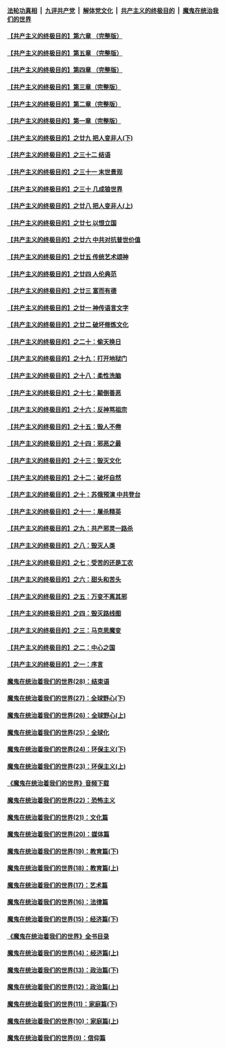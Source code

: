 

####  [法轮功真相](../../../../basic/blob/master/README.md?t=04171131) &nbsp;|&nbsp; [九评共产党](../../../../9ping.md/blob/master/README.md?t=04171131) &nbsp;|&nbsp; [解体党文化](../../../../jtdwh.md/blob/master/README.md?t=04171131)  &nbsp;|&nbsp; [共产主义的终极目的](../../../../gczydzjmd.md/blob/master/README.md?t=04171131) &nbsp;|&nbsp; [魔鬼在统治我们的世界](../../../../mgztzwmdsj.md/blob/master/README.md?t=04171131) 

#### [【共产主义的终极目的】第六章 （完整版）](../pages/nsc422/n11428913.md?t=04171131) 

#### [【共产主义的终极目的】第五章 （完整版）](../pages/nsc422/n11428912.md?t=04171131) 

#### [【共产主义的终极目的】第四章 （完整版）](../pages/nsc422/n11428907.md?t=04171131) 

#### [【共产主义的终极目的】第三章（完整版）](../pages/nsc422/n11428848.md?t=04171131) 

#### [【共产主义的终极目的】第二章（完整版）](../pages/nsc422/n11428831.md?t=04171131) 

#### [【共产主义的终极目的】第一章（完整版）](../pages/nsc422/n11417651.md?t=04171131) 

#### [【共产主义的终极目的】之廿九 把人变非人(下)](../pages/nsc422/n11344140.md?t=04171131) 

#### [【共产主义的终极目的】之三十二 结语](../pages/nsc422/n11360535.md?t=04171131) 

#### [【共产主义的终极目的】之三十一 末世景观](../pages/nsc422/n11351129.md?t=04171131) 

#### [【共产主义的终极目的】之三十 几成狼世界](../pages/nsc422/n11348280.md?t=04171131) 

#### [【共产主义的终极目的】之廿八 把人变非人(上)](../pages/nsc422/n11340492.md?t=04171131) 

#### [【共产主义的终极目的】之廿七 以恨立国](../pages/nsc422/n11336944.md?t=04171131) 

#### [【共产主义的终极目的】之廿六 中共对抗普世价值](../pages/nsc422/n11324785.md?t=04171131) 

#### [【共产主义的终极目的】之廿五 传统艺术颂神](../pages/nsc422/n11296396.md?t=04171131) 

#### [【共产主义的终极目的】之廿四 人伦典范](../pages/nsc422/n11296397.md?t=04171131) 

#### [【共产主义的终极目的】之廿三 富而有德](../pages/nsc422/n11283598.md?t=04171131) 

#### [【共产主义的终极目的】之廿一 神传语言文字](../pages/nsc422/n11263265.md?t=04171131) 

#### [【共产主义的终极目的】之廿二 破坏修炼文化](../pages/nsc422/n11245728.md?t=04171131) 

#### [【共产主义的终极目的】之二十：偷天换日](../pages/nsc422/n11238846.md?t=04171131) 

#### [【共产主义的终极目的】之十九：打开地狱门](../pages/nsc422/n11206376.md?t=04171131) 

#### [【共产主义的终极目的】之十八：柔性洗脑](../pages/nsc422/n11199994.md?t=04171131) 

#### [【共产主义的终极目的】之十七：颠倒善恶](../pages/nsc422/n11179782.md?t=04171131) 

#### [【共产主义的终极目的】之十六：反神骂祖宗](../pages/nsc422/n11166798.md?t=04171131) 

#### [【共产主义的终极目的】之十五：毁人不倦](../pages/nsc422/n11166792.md?t=04171131) 

#### [【共产主义的终极目的】之十四：邪恶之最](../pages/nsc422/n11150249.md?t=04171131) 

#### [【共产主义的终极目的】之十三：毁灭文化](../pages/nsc422/n11135227.md?t=04171131) 

#### [【共产主义的终极目的】之十二：破坏自然](../pages/nsc422/n11135214.md?t=04171131) 

#### [【共产主义的终极目的】之十：苏俄预演 中共登台](../pages/nsc422/n11118424.md?t=04171131) 

#### [【共产主义的终极目的】之十一：屠杀精英](../pages/nsc422/n11118442.md?t=04171131) 

#### [【共产主义的终极目的】之九：共产邪灵一路杀](../pages/nsc422/n11114139.md?t=04171131) 

#### [【共产主义的终极目的】之八：毁灭人类](../pages/nsc422/n11108503.md?t=04171131) 

#### [【共产主义的终极目的】之七：受苦的还是工农](../pages/nsc422/n11101809.md?t=04171131) 

#### [【共产主义的终极目的】之六：甜头和苦头](../pages/nsc422/n11096971.md?t=04171131) 

#### [【共产主义的终极目的】之五：万变不离其邪](../pages/nsc422/n11091285.md?t=04171131) 

#### [【共产主义的终极目的】之四：毁灭路线图](../pages/nsc422/n11086284.md?t=04171131) 

#### [【共产主义的终极目的】之三：马克思魔变](../pages/nsc422/n11061941.md?t=04171131) 

#### [【共产主义的终极目的】之二：中心之国](../pages/nsc422/n11047728.md?t=04171131) 

#### [【共产主义的终极目的】之一：序言](../pages/nsc422/n11086077.md?t=04171131) 

#### [魔鬼在统治着我们的世界(28)：结束语](../pages/nsc422/n10936246.md?t=04171131) 

#### [魔鬼在统治着我们的世界(27)：全球野心(下)](../pages/nsc422/n10928319.md?t=04171131) 

#### [魔鬼在统治着我们的世界(26)：全球野心(上)](../pages/nsc422/n10900318.md?t=04171131) 

#### [魔鬼在统治着我们的世界(25)：全球化](../pages/nsc422/n10788205.md?t=04171131) 

#### [魔鬼在统治着我们的世界(24)：环保主义(下)](../pages/nsc422/n10695307.md?t=04171131) 

#### [魔鬼在统治着我们的世界(23)：环保主义(上)](../pages/nsc422/n10688613.md?t=04171131) 

#### [《魔鬼在统治着我们的世界》音频下载](../pages/nsc422/n10635553.md?t=04171131) 

#### [魔鬼在统治着我们的世界(22)：恐怖主义](../pages/nsc422/n10614727.md?t=04171131) 

#### [魔鬼在统治着我们的世界(21)：文化篇](../pages/nsc422/n10597706.md?t=04171131) 

#### [魔鬼在统治着我们的世界(20)：媒体篇](../pages/nsc422/n10586579.md?t=04171131) 

#### [魔鬼在统治着我们的世界(19)：教育篇(下)](../pages/nsc422/n10564808.md?t=04171131) 

#### [魔鬼在统治着我们的世界(18)：教育篇(上)](../pages/nsc422/n10526970.md?t=04171131) 

#### [魔鬼在统治着我们的世界(17)：艺术篇](../pages/nsc422/n10499093.md?t=04171131) 

#### [魔鬼在统治着我们的世界(16)：法律篇](../pages/nsc422/n10485969.md?t=04171131) 

#### [魔鬼在统治着我们的世界(15)：经济篇(下)](../pages/nsc422/n10469975.md?t=04171131) 

#### [《魔鬼在统治着我们的世界》全书目录](../pages/nsc422/n10464261.md?t=04171131) 

#### [魔鬼在统治着我们的世界(14)：经济篇(上)](../pages/nsc422/n10457370.md?t=04171131) 

#### [魔鬼在统治着我们的世界(13)：政治篇(下)](../pages/nsc422/n10448270.md?t=04171131) 

#### [魔鬼在统治着我们的世界(12)：政治篇(上)](../pages/nsc422/n10444576.md?t=04171131) 

#### [魔鬼在统治着我们的世界(11)：家庭篇(下)](../pages/nsc422/n10440961.md?t=04171131) 

#### [魔鬼在统治着我们的世界(10)：家庭篇(上)](../pages/nsc422/n10435448.md?t=04171131) 

#### [魔鬼在统治着我们的世界(9)：信仰篇](../pages/nsc422/n10432159.md?t=04171131) 

